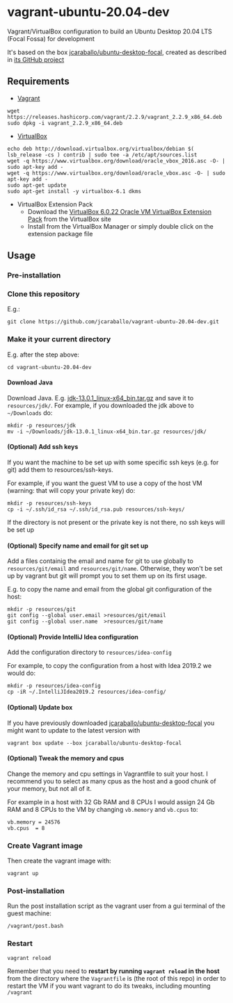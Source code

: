 # vagrant-ubuntu-20.04-dev

Vagrant/VirtualBox configuration to build an Ubuntu Desktop 20.04 LTS (Focal Fossa) for development

It's based on the box [jcaraballo/ubuntu-desktop-focal](https://app.vagrantup.com/jcaraballo/boxes/ubuntu-desktop-focal),
created as described in [its GitHub project](https://github.com/jcaraballo/vagrant-box-ubuntu-desktop-focal)

## Requirements

* [Vagrant](https://www.vagrantup.com/downloads.html)
```
wget https://releases.hashicorp.com/vagrant/2.2.9/vagrant_2.2.9_x86_64.deb
sudo dpkg -i vagrant_2.2.9_x86_64.deb
```

* [VirtualBox](https://www.virtualbox.org/wiki/Linux_Downloads)
```
echo deb http://download.virtualbox.org/virtualbox/debian $( lsb_release -cs ) contrib | sudo tee -a /etc/apt/sources.list
wget -q https://www.virtualbox.org/download/oracle_vbox_2016.asc -O- | sudo apt-key add -
wget -q https://www.virtualbox.org/download/oracle_vbox.asc -O- | sudo apt-key add -
sudo apt-get update
sudo apt-get install -y virtualbox-6.1 dkms
```

* VirtualBox Extension Pack
  - Download the [VirtualBox 6.0.22 Oracle VM VirtualBox Extension Pack](https://download.virtualbox.org/virtualbox/6.0.22/Oracle_VM_VirtualBox_Extension_Pack-6.0.22.vbox-extpack) from the VirtualBox site
  - Install from the VirtualBox Manager or simply double click on the extension package file

## Usage

### Pre-installation

### Clone this repository
E.g.:
```
git clone https://github.com/jcaraballo/vagrant-ubuntu-20.04-dev.git
```

### Make it your current directory
E.g. after the step above:
```
cd vagrant-ubuntu-20.04-dev
```

#### Download Java

Download Java. E.g. [jdk-13.0.1_linux-x64_bin.tar.gz](https://www.oracle.com/technetwork/java/javase/downloads/jdk13-downloads-5672538.html) and save it to `resources/jdk/`. For example, if you downloaded the jdk above to `~/Downloads` do:
```
mkdir -p resources/jdk
mv -i ~/Downloads/jdk-13.0.1_linux-x64_bin.tar.gz resources/jdk/
```

#### (Optional) Add ssh keys

If you want the machine to be set up with some specific ssh keys (e.g. for git)
add them to resources/ssh-keys.

For example, if you want the guest VM to use a copy of the host VM (warning: that will copy your private key) do:

```
mkdir -p resources/ssh-keys
cp -i ~/.ssh/id_rsa ~/.ssh/id_rsa.pub resources/ssh-keys/
```

If the directory is not present or the private key is not there, no ssh keys will be set up


#### (Optional) Specify name and email for git set up

Add a files containig the email and name for git to use globally to `resources/git/email` and `resources/git/name`. Otherwise, they won't be set up by vagrant but git will prompt you to set them up on its first usage.

E.g. to copy the name and email from the global git configuration of the host:
```
mkdir -p resources/git
git config --global user.email >resources/git/email
git config --global user.name  >resources/git/name
```

#### (Optional) Provide IntelliJ Idea configuration

Add the configuration directory to `resources/idea-config`

For example, to copy the configuration from a host with Idea 2019.2 we would do:
```
mkdir -p resources/idea-config
cp -iR ~/.IntelliJIdea2019.2 resources/idea-config/
```

#### (Optional) Update box

If you have previously downloaded [jcaraballo/ubuntu-desktop-focal](https://app.vagrantup.com/jcaraballo/boxes/ubuntu-desktop-focal) you might want to update to the latest version with
```
vagrant box update --box jcaraballo/ubuntu-desktop-focal
```

#### (Optional) Tweak the memory and cpus
Change the memory and cpu settings in Vagrantfile to suit your host. I recommend you to select as many cpus as the host and a good chunk of your memory, but not all of it.

For example in a host with 32 Gb RAM and 8 CPUs I would assign 24 Gb RAM and 8 CPUs to the VM by changing `vb.memory` and `vb.cpus` to:
```
vb.memory = 24576
vb.cpus  = 8
```


### Create Vagrant image

Then create the vagrant image with:

```
vagrant up
```

### Post-installation

Run the post installation script as the vagrant user from a gui terminal of the guest machine:
```
/vagrant/post.bash
```

### Restart
```
vagrant reload
```
Remember that you need to **restart by running `vagrant reload` in the host** from the directory where the `Vagrantfile` is (the root of this repo) in order to restart the VM if you want vagrant to do its tweaks, including mounting `/vagrant`
